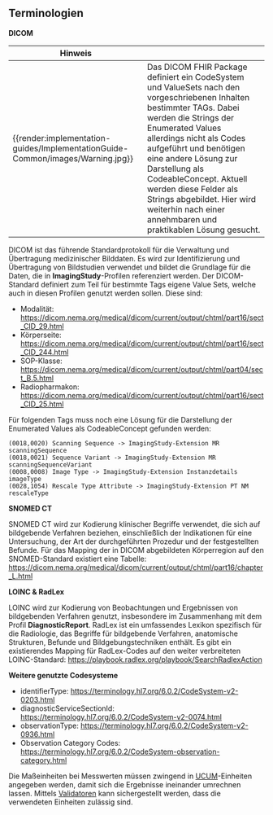 ## Terminologien

**DICOM**

| Hinweis |  |
|---------|---------------------|
| {{render:implementation-guides/ImplementationGuide-Common/images/Warning.jpg}} | Das DICOM FHIR Package definiert ein CodeSystem und ValueSets nach den vorgeschriebenen Inhalten bestimmter TAGs. Dabei werden die Strings der Enumerated Values allerdings nicht als Codes aufgeführt und benötigen eine andere Lösung zur Darstellung als CodeableConcept. Aktuell werden diese Felder als Strings abgebildet. Hier wird weiterhin nach einer annehmbaren und praktikablen Lösung gesucht.|

DICOM ist das führende Standardprotokoll für die Verwaltung und Übertragung medizinischer Bilddaten. Es wird zur Identifizierung und Übertragung von Bildstudien verwendet und bildet die Grundlage für die Daten, die in **ImagingStudy**-Profilen referenziert werden. 
Der DICOM-Standard definiert zum Teil für bestimmte Tags eigene Value Sets, welche auch in diesen Profilen genutzt werden sollen. Diese sind:

* Modalität: https://dicom.nema.org/medical/dicom/current/output/chtml/part16/sect_CID_29.html
* Körperseite: https://dicom.nema.org/medical/dicom/current/output/chtml/part16/sect_CID_244.html
* SOP-Klasse: https://dicom.nema.org/medical/dicom/current/output/chtml/part04/sect_B.5.html
* Radiopharmakon: https://dicom.nema.org/medical/dicom/current/output/chtml/part16/sect_CID_25.html

Für folgenden Tags muss noch eine Lösung für die Darstellung der Enumerated Values als CodeableConcept gefunden werden:

    (0018,0020) Scanning Sequence -> ImagingStudy-Extension MR scanningSequence
    (0018,0021) Sequence Variant -> ImagingStudy-Extension MR scanningSequenceVariant
    (0008,0008) Image Type -> ImagingStudy-Extension Instanzdetails imageType
    (0028,1054) Rescale Type Attribute -> ImagingStudy-Extension PT NM rescaleType

**SNOMED CT**

SNOMED CT wird zur Kodierung klinischer Begriffe verwendet, die sich auf bildgebende Verfahren beziehen, einschließlich der Indikationen für eine Untersuchung, der Art der durchgeführten Prozedur und der festgestellten Befunde. 
Für das Mapping der in DICOM abgebildeten Körperregion auf den SNOMED-Standard existiert eine Tabelle: https://dicom.nema.org/medical/dicom/current/output/chtml/part16/chapter_L.html


**LOINC & RadLex**

LOINC wird zur Kodierung von Beobachtungen und Ergebnissen von bildgebenden Verfahren genutzt, insbesondere im Zusammenhang mit dem Profil **DiagnosticReport**. RadLex ist ein umfassendes Lexikon spezifisch für die Radiologie, das Begriffe für bildgebende Verfahren, anatomische Strukturen, Befunde und Bildgebungstechniken enthält. Es gibt ein existierendes Mapping für RadLex-Codes auf den weiter verbreiteten LOINC-Standard: https://playbook.radlex.org/playbook/SearchRadlexAction

**Weitere genutzte Codesysteme**

* identifierType: https://terminology.hl7.org/6.0.2/CodeSystem-v2-0203.html
* diagnosticServiceSectionId: https://terminology.hl7.org/6.0.2/CodeSystem-v2-0074.html
* observationType: https://terminology.hl7.org/6.0.2/CodeSystem-v2-0936.html
* Observation Category Codes: https://terminology.hl7.org/6.0.2/CodeSystem-observation-category.html

Die Maßeinheiten bei Messwerten müssen zwingend in [UCUM](https://unitsofmeasure.org/ucum)-Einheiten angegeben werden, damit sich die Ergebnisse ineinander umrechnen lassen. Mittels [Validatoren](https://ucum.nlm.nih.gov/ucum-lhc/demo.html) kann sichergestellt werden, dass die verwendeten Einheiten zulässig sind.
